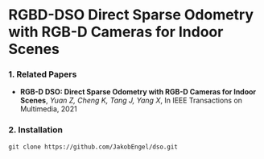 # RGBD-DSO Direct Sparse Odometry with RGB-D Cameras for Indoor Scenes

### 1. Related Papers
* **RGB-D DSO: Direct Sparse Odometry with RGB-D Cameras for Indoor Scenes**, *Yuan Z, Cheng K, Tang J, Yang X*, In IEEE Transactions on Multimedia, 2021

### 2. Installation

	git clone https://github.com/JakobEngel/dso.git

